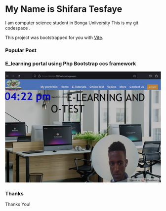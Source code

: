 # My Name is Shifara Tesfaye 

I am computer science student in Bonga Uniiversity
This is my git codespace .

This project was bootstrapped for you with [Vite](https://vitejs.dev/).
### Popular Post
###  E_learning portal using Php Bootstrap ccs framework
<img src="public/eportal.png" class="content-img" alt="My Photo" />

### Thanks

Thanks You!
